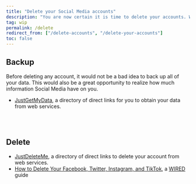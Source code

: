 ```yaml
---
title: "Delete your Social Media accounts"
description: "You are now certain it is time to delete your accounts. What does it imply? How do you do it?"
tag: wip
permalink: /delete
redirect_from: ["/delete-accounts", "/delete-your-accounts"]
toc: false
---
```

## Backup

Before deleting any account, it would not be a bad idea to back up all of your data. This would also be a great opportunity to realize how much information Social Media have on you.

- [JustGetMyData](https://justgetmydata.com "JustGetMyData"), a directory of direct links for you to obtain your data from web services.

<br>
<br>

## Delete

- [JustDeleteMe](https://justdeleteme.xyz "JustDeleteMe"), a directory of direct links to delete your account from web services.
- [How to Delete Your Facebook, Twitter, Instagram, and TikTok](https://www.wired.com/story/how-to-delete-your-facebook-instagram-twitter-snapchat/ "How to Delete Your Facebook, Twitter, Instagram, and TikTok"), a [WIRED](https://wired.com "WIRED") guide